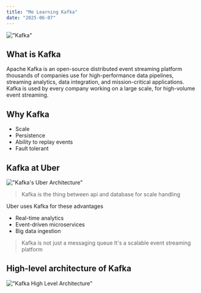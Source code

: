 ```yaml
---
title: "Me Learning Kafka"
date: "2025-06-07"
---
```


!["Kafka"](https://github.com/user-attachments/assets/08fdc39c-8635-4997-bb44-9ade5e9c1dc2)

## What is Kafka

Apache Kafka is an open-source distributed event streaming platform thousands of companies use for high-performance data pipelines, streaming analytics, data integration, and mission-critical applications.
Kafka is used by every company working on a large scale, for high-volume event streaming.

## Why Kafka

- Scale
- Persistence
- Ability to replay events
- Fault tolerant

## Kafka at Uber

!["Kafka's Uber Architecture"](https://github.com/user-attachments/assets/782c49ca-baa3-46b3-b89f-72a01742f52b)

> Kafka is the thing between api and database for scale handling

Uber uses Kafka for these advantages

- Real-time analytics
- Event-driven microservices
- Big data ingestion

> Kafka is not just a messaging queue
> It's a scalable event streaming platform

## High-level architecture of Kafka

!["Kafka High Level Architecture"](https://github.com/user-attachments/assets/523318f7-e914-4d8d-b5d4-d4998b93df8b)
